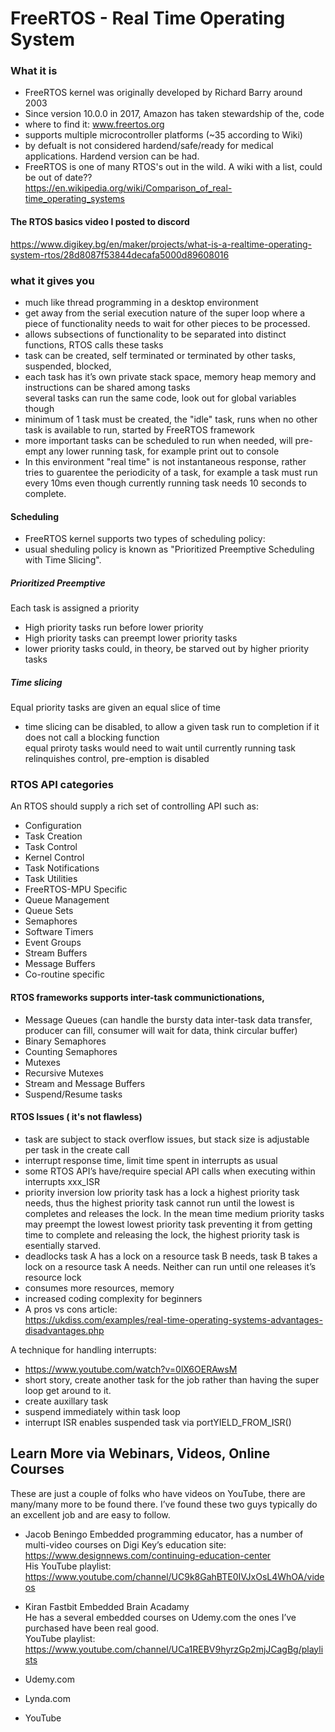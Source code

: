 # FreeRTOS - Real Time Operating System
### What it is
- FreeRTOS kernel was originally developed by Richard Barry around 2003
- Since version 10.0.0 in 2017, Amazon has taken stewardship of the,  code
- where to find it: www.freertos.org
- supports multiple microcontroller platforms (~35 according to Wiki)
- by defualt is not considered hardend/safe/ready for medical applications. Hardend version can be had.
- FreeRTOS is one of many RTOS's out in the wild. A wiki with a list, could be out of date??  
https://en.wikipedia.org/wiki/Comparison_of_real-time_operating_systems

#### The RTOS basics video I posted to discord
https://www.digikey.bg/en/maker/projects/what-is-a-realtime-operating-system-rtos/28d8087f53844decafa5000d89608016


### what it gives you
- much like thread programming in a desktop environment
- get away from the serial execution nature of the super loop where a piece of functionality needs to wait for other pieces to be processed.
- allows subsections of functionality to be separated into distinct functions, RTOS calls these tasks
- task can be created, self terminated or terminated by other tasks, suspended, blocked, 
- each task has it’s own private stack space, memory heap memory and instructions can be shared among tasks  
several tasks can run the same code, look out for global variables though
- minimum of 1 task must be created, the "idle" task, runs when no other task is available to run, started by FreeRTOS framework
- more important tasks can be scheduled to run when needed, will pre-empt any lower running task, for example print out to console
- In this environment "real time" is not instantaneous response, rather tries to guarentee the periodicity of a task, for example a task must run every 10ms even though currently running task needs 10 seconds to complete.


#### Scheduling
- FreeRTOS kernel supports two types of scheduling policy:
- usual sheduling policy is known as "Prioritized Preemptive Scheduling with Time Slicing".
##### Prioritized Preemptive
Each task is assigned a priority  
- High priority tasks run before lower priority  
- High priority tasks can preempt lower priority tasks  
- lower priority tasks could, in theory, be starved out by higher priority tasks  
##### Time slicing
Equal priority tasks are given an equal slice of time
- time slicing can be disabled, to allow a given task run to completion if it does not call a blocking function  
equal priroty tasks would need to wait until currently running task relinquishes control, pre-emption is disabled

### RTOS API categories
An RTOS should supply a rich set of controlling API such as:
* Configuration
* Task Creation
* Task Control
* Kernel Control
* Task Notifications
* Task Utilities
* FreeRTOS-MPU Specific
* Queue Management
* Queue Sets
* Semaphores
* Software Timers
* Event Groups
* Stream Buffers
* Message Buffers
* Co-routine specific 

#### RTOS frameworks supports inter-task communictionations,
* Message Queues (can handle the bursty data inter-task data transfer, producer can fill, consumer will wait for data, think circular buffer) 
* Binary Semaphores
* Counting Semaphores
* Mutexes
* Recursive Mutexes
* Stream and Message Buffers
* Suspend/Resume tasks



#### RTOS Issues ( it's not flawless)
* task are subject to stack overflow issues, but stack size is adjustable per task in the create call
* interrupt response time, limit time spent in interrupts as usual
* some RTOS API’s have/require special API calls when executing within interrupts  xxx_ISR
* priority inversion low priority task has a lock a highest priority task needs, thus the highest priority task cannot run until the lowest is completes and releases the lock. In the mean time medium priority tasks may preempt the lowest lowest priority task preventing it from getting time to complete and releasing the lock,  the highest priority task is esentially starved.
* deadlocks  task A has a lock on a resource task B needs, task B takes a lock on a resource task A needs. Neither can run until one releases it’s resource lock
* consumes more resources, memory
* increased coding complexity for beginners
* A pros vs cons article:  
https://ukdiss.com/examples/real-time-operating-systems-advantages-disadvantages.php

A technique for handling interrupts:
* https://www.youtube.com/watch?v=0lX6OERAwsM
* short story, create another task for the job rather than having the super loop get around to it.
*  create auxillary task
*  suspend immediately within task loop
*  interrupt ISR enables suspended task via portYIELD_FROM_ISR()


## Learn More via Webinars, Videos, Online Courses
These are just a couple of folks who have videos on YouTube, there are many/many more to be found there. I’ve found these two guys typically do an excellent job and are easy to follow.

* Jacob Beningo
Embedded programming educator, has a number of multi-video courses on Digi Key’s education site:  
https://www.designnews.com/continuing-education-center  
His YouTube playlist:  
https://www.youtube.com/channel/UC9k8GahBTE0IVJxOsL4WhOA/videos

* Kiran Fastbit Embedded Brain Acadamy  
He has a several embedded courses on Udemy.com the ones I’ve purchased have been real good.  
YouTube playlist:  
https://www.youtube.com/channel/UCa1REBV9hyrzGp2mjJCagBg/playlists  

* Udemy.com
* Lynda.com
* YouTube

